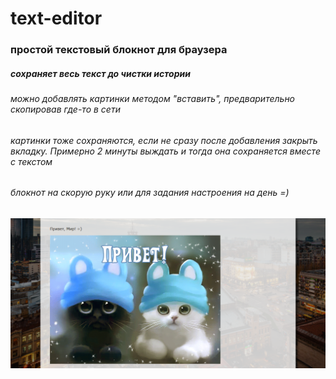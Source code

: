 # text-editor
### простой текстовый блокнот для браузера
##### сохраняет весь текст до чистки истории
###### можно добавлять картинки методом "вставить", предварительно скопировав где-то в сети
###### картинки тоже сохраняются, если не сразу после добавления закрыть вкладку. Примерно 2 минуты выждать и тогда она сохраняется вместе с текстом
###### блокнот на скорую руку или для задания настроения на день =)

<p style="text-align:center"><img src="img/bloknot-img.png"></p>
